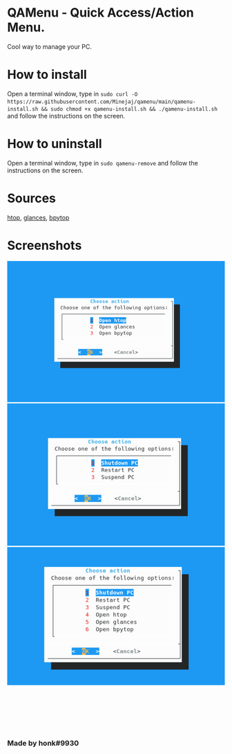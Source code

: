 # QAMenu - Quick Access/Action Menu.
Cool way to manage your PC.

# How to install
Open a terminal window, type in `sudo curl -O https://raw.githubusercontent.com/Minejaj/qamenu/main/qamenu-install.sh && sudo chmod +x qamenu-install.sh && ./qamenu-install.sh` and follow the instructions on the screen.

# How to uninstall
Open a terminal window, type in `sudo qamenu-remove` and follow the instructions on the screen.

# Sources
[htop](https://github.com/htop-dev/htop), [glances](https://github.com/nicolargo/glances), [bpytop](https://github.com/aristocratos/bpytop)

# Screenshots
![Power actions only](https://raw.githubusercontent.com/Minejaj/qamenu/main/ss1.png)
![Task managers only](https://raw.githubusercontent.com/Minejaj/qamenu/main/ss2.png)
![Power actions and task managers](https://raw.githubusercontent.com/Minejaj/qamenu/main/ss3.png)


<br><br><br><br>
# 
### Made by honk#9930
